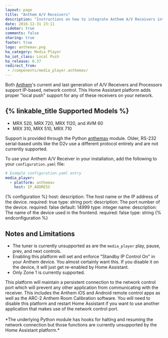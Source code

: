```yaml
---
layout: page
title: "Anthem A/V Receivers"
description: "Instructions on how to integrate Anthem A/V Receivers into Home Assistant."
date: 2016-12-31 23:11
sidebar: true
comments: false
sharing: true
footer: true
logo: anthemav.png
ha_category: Media Player
ha_iot_class: Local Push
ha_release: 0.37
redirect_from:
 - /components/media_player.anthemav/
---
```


Both [Anthem]'s current and last generation of A/V Receivers and Processors support IP-based, network control. This Home Assistant platform adds proper "local push" support for any of these receivers on your network.

## {% linkable_title Supported Models %}

* MRX 520, MRX 720, MRX 1120, and AVM 60
* MRX 310, MRX 510, MRX 710

Support is provided through the Python [anthemav] module. Older, RS-232 serial-based units like the D2v use a different protocol entirely and are not currently supported.

[Anthem]:	http://www.anthemav.com/
[anthemav]: https://github.com/nugget/python-anthemav


To use your Anthem A/V Receiver in your installation, add the following to your `configuration.yaml` file:

```yaml
# Example configuration.yaml entry
media_player:
  - platform: anthemav
    host: IP_ADDRESS
```

{% configuration %}
host:
  description: The host name or the IP address of the device.
  required: true
  type: string
port:
  description: The port number of the device.
  required: false
  default: 14999
  type: integer
name:
  description: The name of the device used in the frontend.
  required: false
  type: string
{% endconfiguration %}

## Notes and Limitations

- The tuner is currently unsupported as are the `media_player` play, pause, prev, and next controls.
- Enabling this platform will set and enforce "Standby IP Control On" in your Anthem device.  You almost certainly want this.  If you disable it on the device, it will just get re-enabled by Home Assistant.
- Only Zone 1 is currently supported.

<p class='note warning'>
  This platform will maintain a persistent connection to the network control port which will prevent any other application from communicating with the receiver. This includes the Anthem iOS and Android remote control apps as well as the ARC-2 Anthem Room Calibration software. You will need to disable this platform and restart Home Assistant if you want to use another
  application that makes use of the network control port.
  <br /><br />
  *The underlying Python module has hooks for halting and resuming the network connection but those functions are currently unsupported by the Home Assistant platform.*
</p>

